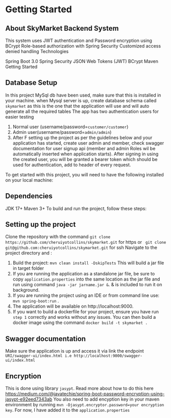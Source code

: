 # Getting Started


## About SkyMarket Backend System 
This system uses JWT authentication and Password encryption using BCrypt Role-based authorization with Spring Security Customized access denied handling Technologies

Spring Boot 3.0 Spring Security JSON Web Tokens (JWT) BCrypt Maven Getting Started
## Database Setup
In this project MySql db have been used, make sure that this is installed in your machine.
when Mysql server is up, create database schema called `skymarket` as this is the one that the application will use and will auto generate all the required tables
The app has two authentication users for easier testing
1. Normal user (username/password=```customer/customer```)
2. Admin user(username/password=```admin/admin```) 
3. After F setting up the project as per the  guidelines below and your application has started, create user admin and member, check swagger documentation for user signup api  (member and admin Roles wil be automatically inserted when application starts).
 After signing in using the created user, you will be granted a bearer token which should be used for authentication, add to header of every request.

To get started with this project, you will need to have the following installed on your local machine:

## Dependencies
JDK 17+ Maven 3+ To build and run the project, follow these steps:

## Setting up the project
Clone the repository with the command `git clone https://github.com/cheruiyotcollins/skymarket.git` for https or ` git clone git@github.com:cheruiyotcollins/skymarket.git` for ssh
Navigate to the project directory and :
1. Build the project: `mvn clean install -DskipTests` This will build a jar file in target folder
2. If you are running the application as a standalone jar file, be sure to copy `application.properties` into the same location as the jar file and run using command `java -jar jarname.jar &`. & is included to run it on background.
3. If you are running the project using an IDE or from command line use: `mvn spring-boot:run` .
4. The application will be available on http://localhost:9000.
5. If you want to build a dockerfile for your project, ensure you have run `step 1` correctly and works without any issues. You can then build a docker image using the command `docker build -t skymarket .`

## Swagger documentation
Make sure the application is up and access it via link the endpoint `URI/swagger-ui/index.html i.e http://localhost:9000/swagger-ui/index.html`

## Encryption
This is done using library ```jasypt```. Read more about how to do this here https://medium.com/@javatechie/spring-boot-password-encryption-using-jasypt-e92eed7343ab
You also need to add encyption key in your maven environment by running `mvn -Djasypt.encryptor.password=your encryption key`. For now, I have added it to the ```application.properties```
